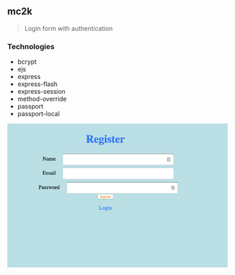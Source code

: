 ## mc2k
> Login form with authentication 
### Technologies
* bcrypt
* ejs
* express
* express-flash
* express-session
* method-override
* passport
* passport-local

![Image description](images/img.png)
